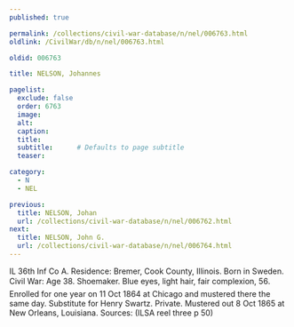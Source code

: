 ```yaml
---
published: true

permalink: /collections/civil-war-database/n/nel/006763.html
oldlink: /CivilWar/db/n/nel/006763.html

oldid: 006763

title: NELSON, Johannes

pagelist:
  exclude: false
  order: 6763
  image: 
  alt:
  caption:
  title:
  subtitle:      # Defaults to page subtitle
  teaser:

category: 
  - N 
  - NEL

previous:
  title: NELSON, Johan
  url: /collections/civil-war-database/n/nel/006762.html  
next:
  title: NELSON, John G.
  url: /collections/civil-war-database/n/nel/006764.html   
---
```

IL 36th Inf Co A. Residence: Bremer, Cook County, Illinois. Born in Sweden. Civil War: Age 38. Shoemaker. Blue eyes, light hair, fair complexion, 5&#146;6&#148;. Enrolled for one year on 11 Oct 1864 at Chicago and mustered there the same day. Substitute for Henry Swartz. Private. Mustered out 8 Oct 1865 at New Orleans, Louisiana. Sources: (ILSA reel three p 50)
